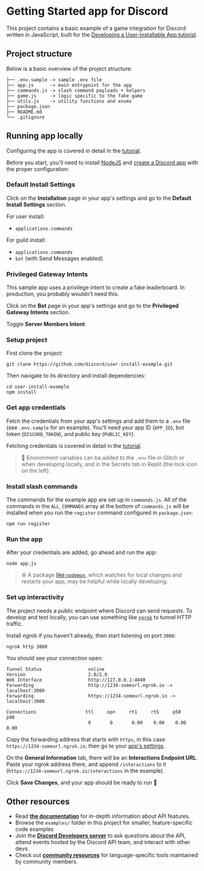 # Getting Started app for Discord

This project contains a basic example of a game integration for Discord written in JavaScript, built for the [Developing a User-Installable App tutorial](http://discord.com/developers/docs/tutorials/developing-a-user-installable-app).


## Project structure
Below is a basic overview of the project structure:

```
├── .env.sample -> sample .env file
├── app.js      -> main entrypoint for the app
├── commands.js -> slash command payloads + helpers
├── game.js     -> logic specific to the fake game
├── utils.js    -> utility functions and enums
├── package.json
├── README.md
└── .gitignore
```

## Running app locally

Configuring the app is covered in detail in the [tutorial](http://discord.com/developers/docs/tutorials/developing-a-user-installable-app).

Before you start, you'll need to install [NodeJS](https://nodejs.org/en/download/) and [create a Discord app](https://discord.com/developers/applications) with the proper configuration:

### Default Install Settings

Click on the **Installation** page in your app's settings and go to the **Default Install Settings** section.

For user install:
- `applications.commands`

For guild install:
- `applications.commands`
- `bot` (with Send Messages enabled)

### Privileged Gateway Intents

This sample app uses a privilege intent to create a fake leaderboard. In production, you probably wouldn't need this.

Click on the **Bot** page in your app's settings and go to the **Privileged Gateway Intents** section.

Toggle **Server Members Intent**.

### Setup project

First clone the project:
```
git clone https://github.com/discord/user-install-example.git
```

Then navigate to its directory and install dependencies:
```
cd user-install-example
npm install
```
### Get app credentials

Fetch the credentials from your app's settings and add them to a `.env` file (see `.env.sample` for an example). You'll need your app ID (`APP_ID`), bot token (`DISCORD_TOKEN`), and public key (`PUBLIC_KEY`).

Fetching credentials is covered in detail in the [tutorial](http://discord.com/developers/docs/tutorials/developing-a-user-installable-ap).

> 🔑 Environment variables can be added to the `.env` file in Glitch or when developing locally, and in the Secrets tab in Replit (the lock icon on the left).

### Install slash commands

The commands for the example app are set up in `commands.js`. All of the commands in the `ALL_COMMANDS` array at the bottom of `commands.js` will be installed when you run the `register` command configured in `package.json`:

```
npm run register
```

### Run the app

After your credentials are added, go ahead and run the app:

```
node app.js
```

> ⚙️ A package [like `nodemon`](https://github.com/remy/nodemon), which watches for local changes and restarts your app, may be helpful while locally developing.

### Set up interactivity

The project needs a public endpoint where Discord can send requests. To develop and test locally, you can use something like [`ngrok`](https://ngrok.com/) to tunnel HTTP traffic.

Install ngrok if you haven't already, then start listening on port `3000`:

```
ngrok http 3000
```

You should see your connection open:

```
Tunnel Status                 online
Version                       2.0/2.0
Web Interface                 http://127.0.0.1:4040
Forwarding                    http://1234-someurl.ngrok.io -> localhost:3000
Forwarding                    https://1234-someurl.ngrok.io -> localhost:3000

Connections                  ttl     opn     rt1     rt5     p50     p90
                              0       0       0.00    0.00    0.00    0.00
```

Copy the forwarding address that starts with `https`, in this case `https://1234-someurl.ngrok.io`, then go to your [app's settings](https://discord.com/developers/applications).

On the **General Information** tab, there will be an **Interactions Endpoint URL**. Paste your ngrok address there, and append `/interactions` to it (`https://1234-someurl.ngrok.io/interactions` in the example).

Click **Save Changes**, and your app should be ready to run 🚀

## Other resources
- Read **[the documentation](https://discord.com/developers/docs/intro)** for in-depth information about API features.
- Browse the `examples/` folder in this project for smaller, feature-specific code examples
- Join the **[Discord Developers server](https://discord.gg/discord-developers)** to ask questions about the API, attend events hosted by the Discord API team, and interact with other devs.
- Check out **[community resources](https://discord.com/developers/docs/topics/community-resources#community-resources)** for language-specific tools maintained by community members.
